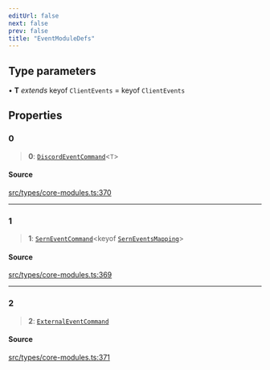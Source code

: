 ```yaml
---
editUrl: false
next: false
prev: false
title: "EventModuleDefs"
---
```


## Type parameters

• **T** *extends* keyof `ClientEvents` = keyof `ClientEvents`

## Properties

### 0

> **0**: [`DiscordEventCommand`](/v4/api/interfaces/discordeventcommand/)\<`T`\>

#### Source

[src/types/core-modules.ts:370](https://github.com/sern-handler/handler/blob/513ac8edf4d89ef8d6a1ed18ea3d08f31adf7ddb/src/types/core-modules.ts#L370)

***

### 1

> **1**: [`SernEventCommand`](/v4/api/interfaces/serneventcommand/)\<keyof [`SernEventsMapping`](/v4/api/interfaces/serneventsmapping/)\>

#### Source

[src/types/core-modules.ts:369](https://github.com/sern-handler/handler/blob/513ac8edf4d89ef8d6a1ed18ea3d08f31adf7ddb/src/types/core-modules.ts#L369)

***

### 2

> **2**: [`ExternalEventCommand`](/v4/api/interfaces/externaleventcommand/)

#### Source

[src/types/core-modules.ts:371](https://github.com/sern-handler/handler/blob/513ac8edf4d89ef8d6a1ed18ea3d08f31adf7ddb/src/types/core-modules.ts#L371)
